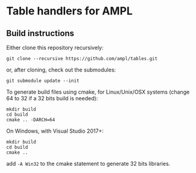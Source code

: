 # Table handlers for AMPL

## Build instructions

Either clone this repository recursively:
```
git clone --recursive https://github.com/ampl/tables.git
``` 
or, after cloning, check out the submodules:
```
git submodule update --init
```

To generate build files using cmake, for Linux/Unix/OSX systems (change 64 to 32 if a 32 bits build is needed):

```
mkdir build
cd build
cmake .. -DARCH=64
```

On Windows, with Visual Studio 2017+:
```
mkdir build
cd build
cmake .. 
```

add `-A Win32` to the cmake statement to generate 32 bits libraries.

